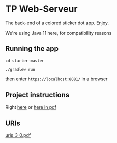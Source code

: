 # TP Web-Serveur

The back-end of a colored sticker dot app. Enjoy.

We're using Java 11 here, for compatibility reasons

## Running the app
`cd starter-master`

`./gradlew run`

then enter `https://localhost:8081/` in a browser 

## Project instructions

Right [here](https://unicorn.artheriom.fr/#/techno-ws-l2) or [here in pdf](https://github.com/draialexis/Y2_webserver/files/8473212/TP_Version_Imprimable_au_07_03_22.pdf)

## URIs
[uris_3_0.pdf](https://github.com/draialexis/Y2_webserver/files/8627586/URIs.pdf)
